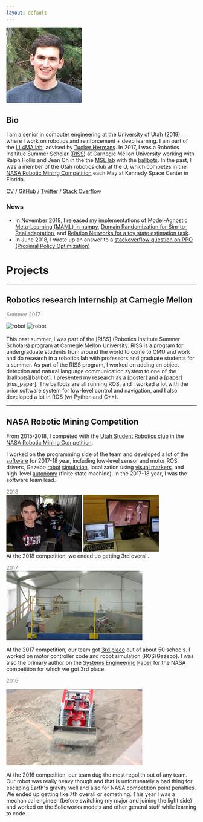 ```yaml
---
layout: default
---
```


<!-- <div class="crop"> -->
<!-- </div> -->

<img width="200" src="/assets/mw.jpg" style="border-radius: 2%;"/>

## Bio

I am a senior in computer engineering at the 
University of Utah (2019), where I work on robotics and reinforcement
\+ deep learning.  I am part of the [LL4MA lab](https://robot-learning.cs.utah.edu/),
advised by [Tucker Hermans](https://robot-learning.cs.utah.edu/thermans). 
In 2017, I was a Robotics Insititue Summer Scholar ([RISS])
at Carnegie Mellon University working with Ralph Hollis and Jean Oh
in the the [MSL lab][msl] with the [ballbots].
In the past, I was a member of the Utah robotics club at the U, which competes in the
[NASA Robotic Mining Competition][nasa] each May at Kennedy Space Center 
in Florida.  


[CV](/assets/cv.pdf) / [GitHub](https://github.com/matwilso) / [Twitter](https://twitter.com/matwilso) / [Stack Overflow](https://stackoverflow.com/users/7211137/matwilso)



### News
- In November 2018, I released my implementations of [Model-Agnostic Meta-Learning (MAML) in numpy](https://github.com/matwilso/maml_numpy), [Domain Randomization for Sim-to-Real adaptation](https://github.com/matwilso/domrand), and [Relation Networks for a toy state estimation task](https://github.com/matwilso/relation-networks).
- In June 2018, I wrote up an answer to a [stackoverflow question on PPO (Proximal Policy Optimization)](https://stackoverflow.com/questions/46422845/what-is-the-way-to-understand-proximal-policy-optimization-algorithm-in-rl/50663200#50663200)



# Projects

---

## Robotics research internship at Carnegie Mellon
<span style="color: grey">Summer 2017</span>

<div style="margin: auto;">
    <img src="/assets/riss/little_and_big.jpg" alt="robot" height="200">
    <img src="/assets/riss/cohort.png" alt="robot" height="200">
</div>

<br>
This past summer, I was part of the [RISS] (Robotics Institute Summer
Scholars) program at Carnegie Mellon University.  RISS is a program for
undergraduate students from around the world to come to CMU and work and
do research in a robotics lab with professors and graduate students for a summer.
As part of the RISS program, I worked on adding an object detection
and natural language communication system to one of the [ballbots][ballbot].
I presented my research as a [poster] and a [paper][riss_paper]. The ballbots
are all running ROS, and I worked a lot with the prior software system for 
low-level control and navigation, and I also developed a lot in ROS 
(w/ Python and C++).





---

## NASA Robotic Mining Competition


From 2015-2018, I competed with the [Utah Student Robotics club][club] in the
[NASA Robotic Mining Competition][nasa].  

I worked on the programming side of the team and developed a lot of the [software]
for 2017-18 year, including low-level sensor and motor ROS drivers,
Gazebo [robot](https://github.com/matwilso/emcee_simulation) [simulation](https://github.com/utahrobotics/usr_simulation),
localization using [visual markers](https://github.com/utahrobotics/aruco_pkgs),
and high-level [autonomy](https://github.com/utahrobotics/usr_ws/tree/kinetic-devel/src/amee_controllers#competition_smach) (finite state machine). In the 2017-18 year, I was the software team lead.

<span style="color: grey">2018</span> <br>
<img src="/assets/urmp/2018.jpg" alt="2018me" width="200"> 
<img src="/assets/urmp/2018_control.jpg" alt="2018control" width="200"> 
<br>
At the 2018 competition, we ended up getting 3rd overall.




<span style="color: grey">2017</span> <br>
<img src="/assets/urmp/emcee_2017.png" alt="2017" width="360">

At the 2017 competition, our team got [3rd place](https://www.nasa.gov/sites/default/files/atoms/files/rmc2017_scoresummary.pdf) 
out of about 50 schools.  I worked on motor controller code and robot simulation (ROS/Gazebo). 
I was also the primary author on the [Systems Engineering][se_paper] [Paper][3rd] 
for the NASA competition for which we got 3rd place.

<span style="color: grey">2016</span>

<img src="/assets/urmp/emcee_2016.png" alt="robot" width="360">

At the 2016 competition, our team dug the most regolith out of any team. Our
robot was really heavy though and that is unfortunately a bad thing for
escaping Earth's gravity well and also for NASA competition point penalties. We
ended up getting like 7th overall or something.  This year I was a mechanical
engineer (before switching my major and joining the light side) and worked on the Solidworks models
and other general stuff while learning to code.






[ballbot]: /ballbot
[ballbots]: http://www.msl.ri.cmu.edu/projects/ballbot/
[software]: https://github.com/utahrobotics/usr_ws/tree/kinetic-devel/src
[se_paper]: /assets/urmp/se_paper_2017.pdf
[3rd]: /assets/urmp/plaque.jpg
[nasa]: https://www.nasa.gov/offices/education/centers/kennedy/technology/nasarmc/about
[club]: https://utahrobotics.github.io/
[msl]: http://www.msl.ri.cmu.edu
[RISS]: http://riss.ri.cmu.edu
[riss_paper]: /assets/riss/shmoo_paper.pdf
[poster]: http://riss.ri.cmu.edu/wp-content/uploads/2017/09/2017-RISS-Poster-WILSON-Matthew-compressed.pdf


<!-- See my [Projects] page for more details.

[Projects]: /projects/ -->

<!-- __Timeline__

<span class="t2when">2015-now:</span> <span class="t2who">University of Utah:</span> BS Computer Engineering <br>
<span class="t2when">2015-now:</span> <span class="t2who">NASA Robotic Mining Competition:</span> Team member on university robotics team <br>
<span class="t2when">Summer 2017:</span> <span class="t2who">Carnegie Mellon University:</span> Robotics Institute Summer Scholar, research internship <br> -->
